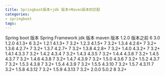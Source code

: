 ```yaml
---
title: Springboot版本+jdk 版本+Maven版本的匹配
categories: 
- springboot
tags:
---
```



Spring boot 版本	Spring Framework	jdk 版本	maven 版本
1.2.0 版本之前		6	3.0
1.2.0	4.1.3+	6	3.2+
1.2.1	4.1.3+	7	3.2+
1.2.3	4.1.5+	7	3.2+
1.3.4	4.2.6+	7	3.2+
1.3.6	4.2.7+	7	3.2+
1.3.7	4.2.7+	7	3.2+
1.3.8	4.2.8+	7	3.2+
1.4.0	4.3.2+	7	3.2+
1.4.1	4.3.3	7	3.2+
1.4.2	4.3.4	7	3.2+
1.4.3	4.3.5	7	3.2+
1.4.4	4.3.6	7	3.2+
1.4.5	4.3.7	7	3.2+
1.4.6	4.3.8	7	3.2+
1.4.7	4.3.9	7	3.2+
1.5.0	4.3.6	7	3.2+
1.5.2	4.3.7	7	3.2+
1.5.3	4.3.8	7	3.2+
1.5.4	4.3.9	7	3.2+
1.5.5	4.3.10	7	3.2+
1.5.7	4.3.11	7	3.2+
1.5.8	4.3.12	7	3.2+
1.5.9	4.3.13	7	3.2+
2.0.0	5.0.2	8	3.2+